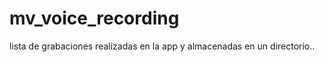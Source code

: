 mv_voice_recording
==================

lista de grabaciones realizadas en la app y almacenadas en un directorio..
